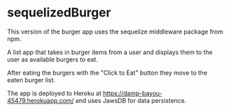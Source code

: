 # sequelizedBurger

This version of the burger app uses the sequelize middleware package from npm.

A list app that takes in burger items from a user and displays them to the user as available burgers to eat. 

After eating the burgers with the "Click to Eat" button they move to the eaten burger list. 

The app is deployed to Heroku at https://damp-bayou-45479.herokuapp.com/ and uses JawsDB for data persistence.
